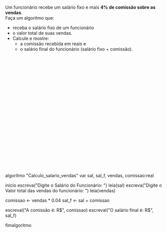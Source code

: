 
Um funcionário recebe um salário fixo e mais **4% de comissão sobre as vendas**.   
Faça um algoritmo que:  
- receba o salário fixo de um funcionário  
- o valor total de suas vendas.  
- Calcule e mostre:  
   - a comissão recebida em reais e   
   - o salário final do funcionário (salário fixo + comissão).  



<br/>
<br/>
<br/>
<br/>
<br/>
<br/>
<br/>
<br/>
<br/>
<br/>
<br/>
<br/>
<br/>
<br/>
<br/>
<br/>
<br/>
<br/>
<br/>
<br/>
<br/>




















algoritmo "Calculo_salario_vendas"
var
   sal, sal_f, vendas, comissao:real

inicio
   escreva("Digite o Salário do Funcionário: ")
   leia(sal)
   escreva("Digite o Valor total das vendas do funcionário: ")
   leia(vendas)
   
   
   comissao <- vendas * 0.04
   sal_f <- sal + comissao
   
   escreval("A comissão é: R$", comissao)
   escreval("O salário final é: R$", sal_f)

fimalgoritmo
